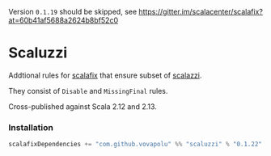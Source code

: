 Version `0.1.19` should be skipped, see https://gitter.im/scalacenter/scalafix?at=60b41af5688a2624b8bf52c0

# Scaluzzi

Addtional rules for [scalafix](https://github.com/scalacenter/scalafix) that ensure subset of [scalazzi](https://github.com/scalaz/scalazzi). 

They consist of `Disable` and `MissingFinal` rules. 

Cross-published against Scala 2.12 and 2.13.

### Installation 

```sbt
scalafixDependencies += "com.github.vovapolu" %% "scaluzzi" % "0.1.22"
```
